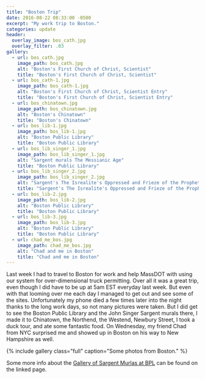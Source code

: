 ```yaml
---
title: "Boston Trip"
date: 2016-08-22 08:33:00 -0500
excerpt: "My work trip to Boston."
categories: update
header:
  overlay_image: bos_cath.jpg
  overlay_filter: .03
gallery:
  - url: bos_cath.jpg
    image_path: bos_cath.jpg
    alt: "Boston's First Church of Christ, Scientist"
    title: "Boston's First Church of Christ, Scientist"
  - url: bos_cath-1.jpg
    image_path: bos_cath-1.jpg
    alt: "Boston's First Church of Christ, Scientist Entry"
    title: "Boston's First Church of Christ, Scientist Entry"
  - url: bos_chinatown.jpg
    image_path: bos_chinatown.jpg
    alt: "Boston's Chinatown"
    title: "Boston's Chinatown"
  - url: bos_lib-1.jpg
    image_path: bos_lib-1.jpg
    alt: "Boston Public Library"
    title: "Boston Public Library"
  - url: bos_lib_singer_1.jpg
    image_path: bos_lib_singer_1.jpg
    alt: "Sargent murals The Messianic Age"
    title: "Boston Public Library"
  - url: bos_lib_singer_2.jpg
    image_path: bos_lib_singer_2.jpg
    alt: "Sargent's The Isrealite's Oppressed and Frieze of the Prophets"
    title: "Sargent's The Isrealite's Oppressed and Frieze of the Prophets"
  - url: bos_lib-2.jpg
    image_path: bos_lib-2.jpg
    alt: "Boston Public Library"
    title: "Boston Public Library"
  - url: bos_lib-3.jpg
    image_path: bos_lib-3.jpg
    alt: "Boston Public Library"
    title: "Boston Public Library"
  - url: chad_me_bos.jpg
    image_path: chad_me_bos.jpg
    alt: "Chad and me in Boston"
    title: "Chad and me in Boston"
---
```


Last week I had to travel to Boston for work and help MassDOT with using our system for over-dimensional truck permitting. Over all it was a great trip, even though I did have to be up at 5am EST everyday last week. But even with that looming over me each day I managed to get out and see some of the sites. Unfortunately my phone died a few times later into the night thanks to the long work days, so not many pictures were taken. But I did get to see the Boston Public Library and the John Singer Sargent murals there, I made it to Chinatown, the Northend, the Westend, Newbury Street, I took a duck tour, and ate some fantastic food. On Wednesday, my friend Chad from NYC surprised me and showed up in Boston on his way to New Hampshire as well.

{% include gallery class="full" caption="Some photos from Boston." %}

Some more info about the [Gallery of Sargent Murlas at BPL](http://www.jssgallery.org/Essay/BPL/Floor_planL2.html#Pic) can be found on the linked page.
